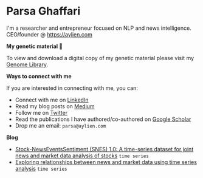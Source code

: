 # Parsa Ghaffari

I'm a researcher and entrepreneur focused on NLP and news intelligence. CEO/founder @ https://aylien.com

**My genetic material 🧬**

To view and download a digital copy of my genetic material please visit my [Genome Library](https://github.com/parsaghaffari/genome).

**Ways to connect with me**

If you are interested in connecting with me, you can:

- Connect with me on [LinkedIn](https://www.linkedin.com/in/parsa-ghaffari-a7300a24/)
- Read my blog posts on [Medium](https://medium.com/@parsaghaffari)
- Follow me on [Twitter](https://twitter.com/parsaghaffari)
- Read the publications I have authored/co-authored on [Google Scholar](https://scholar.google.com/citations?user=eQEHcQ0AAAAJ&hl=en)
- Drop me an email: `parsa@aylien.com`

**Blog**

- [Stock-NewsEventsSentiment (SNES) 1.0: A time-series dataset for joint news and market data analysis of stocks](https://medium.com/@parsaghaffari/stock-newseventssentiment-snes-1-0-a92c8748b2c3) `time series`
- [Exploring relationships between news and market data using time series analysis](https://medium.com/@parsaghaffari/exploring-relationships-between-news-and-market-data-using-time-series-analysis-8a46b443841d) `time series`